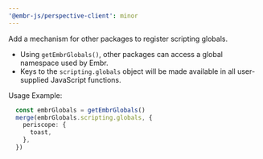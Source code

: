 ```yaml
---
'@embr-js/perspective-client': minor
---
```


Add a mechanism for other packages to register scripting globals.

- Using `getEmbrGlobals()`, other packages can access a global namespace used by Embr.
- Keys to the `scripting.globals` object will be made available in all user-supplied JavaScript functions.

Usage Example:
```typescript
  const embrGlobals = getEmbrGlobals()
  merge(embrGlobals.scripting.globals, {
    periscope: {
      toast,
    },
  })
```